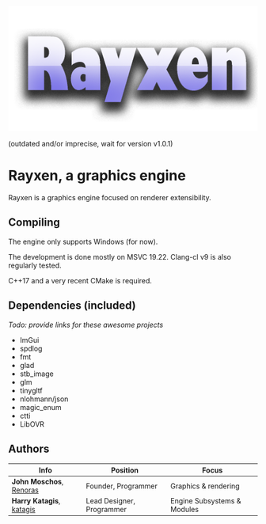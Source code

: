 ![Rayxen](/assets/engine-data/logo.png?style=centerme "Rayxen")

(outdated and/or imprecise, wait for version v1.0.1)

# Rayxen, a graphics engine

Rayxen is a graphics engine focused on renderer extensibility.


## Compiling

The engine only supports Windows (for now).

The development is done mostly on MSVC 19.22. Clang-cl v9 is also regularly tested.

C++17 and a very recent CMake is required.


## Dependencies (included)
*Todo: provide links for these awesome projects*

* ImGui
* spdlog
* fmt
* glad
* stb_image
* glm
* tinygltf
* nlohmann/json
* magic_enum
* ctti
* LibOVR


## Authors

| Info | Position | Focus |
| ------|-----|-----|
|**John Moschos**, [Renoras](https://github.com/Renoras)| Founder, Programmer |Graphics & rendering |
|**Harry Katagis**, [katagis](https://github.com/katagis)| Lead Designer, Programmer | Engine Subsystems & Modules |

